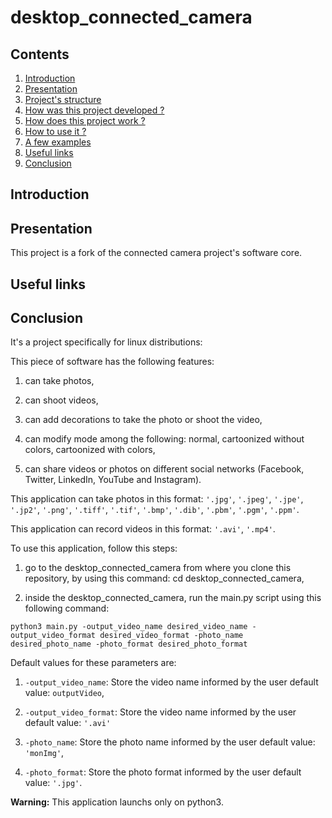 # desktop_connected_camera

## Contents

1. [Introduction](#introduction)
2. [Presentation](#presentation)
3. [Project's structure]()
4. [How was this project developed ?]()
5. [How does this project work ?]()
6. [How to use it ?]()
7. [A few examples]()
8. [Useful links](#useful_links)
9. [Conclusion](#conclusion)

<a name="introduction"></a>
## Introduction

<a name="presentation"></a>
## Presentation

This project is a fork of the connected camera project's software core.

<a name="useful_links"></a>
## Useful links

<a name="conclusion"></a>
## Conclusion

It's a project specifically for linux distributions:

This piece of software has the following features:

1. can take photos,

1. can shoot videos,

1. can add decorations to take the photo or shoot the video,

1. can modify mode among the following: normal, cartoonized without colors, cartoonized with colors,

1. can share videos or photos on different social networks (Facebook, Twitter, LinkedIn, YouTube and Instagram).

This application can take photos in this format: `'.jpg'`, `'.jpeg'`, `'.jpe'`, `'.jp2'`, `'.png'`, `'.tiff'`, `'.tif'`, `'.bmp'`, `'.dib'`, `'.pbm'`, `'.pgm'`, `'.ppm'`.

This application can record videos in this format: `'.avi'`, `'.mp4'`.

To use this application, follow this steps:

1. go to the desktop_connected_camera from where you clone this repository, by using this command: cd desktop_connected_camera,

1. inside the desktop_connected_camera, run the main.py script using this following command:

`python3 main.py -output_video_name desired_video_name -output_video_format desired_video_format -photo_name desired_photo_name -photo_format desired_photo_format`

Default values for these parameters are:

1. `-output_video_name`: Store the video name informed by the user
  default value: `outputVideo`,

2. `-output_video_format`: Store the video name informed by the user
  default value: `'.avi'`

3. `-photo_name`: Store the photo name informed by the user
  default value: `'monImg'`,

4. `-photo_format`: Store the photo format informed by the user
  default value: `'.jpg'`.

__Warning:__ This application launchs only on python3.
